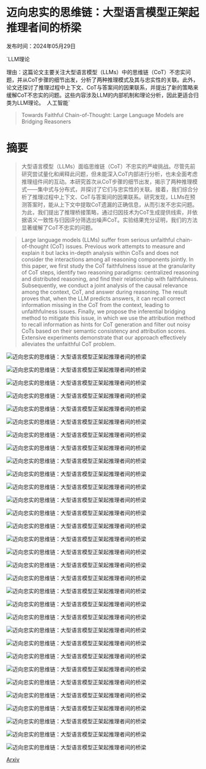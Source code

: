 # 迈向忠实的思维链：大型语言模型正架起推理者间的桥梁

发布时间：2024年05月29日

`LLM理论

理由：这篇论文主要关注大型语言模型（LLMs）中的思维链（CoT）不忠实问题，并从CoT步骤的细节出发，分析了两种推理模式及其与忠实性的关联。此外，论文还探讨了推理过程中上下文、CoT与答案间的因果联系，并提出了新的策略来缓解CoT不忠实的问题。这些内容涉及LLM的内部机制和理论分析，因此更适合归类为LLM理论。` `人工智能`

> Towards Faithful Chain-of-Thought: Large Language Models are Bridging Reasoners

# 摘要

> 大型语言模型（LLMs）面临思维链（CoT）不忠实的严峻挑战。尽管先前研究尝试量化和阐释此问题，但未能深入CoT内部进行分析，也未全面考虑推理组件间的互动。本研究首次从CoT步骤的细节出发，揭示了两种推理模式——集中式与分布式，并探讨了它们与忠实性的关联。接着，我们综合分析了推理过程中上下文、CoT与答案间的因果联系。研究发现，LLMs在预测答案时，能从上下文中提取CoT遗漏的正确信息，从而引发不忠实问题。为此，我们提出了推理桥接策略，通过归因技术为CoT生成提供线索，并依据语义一致性与归因评分筛选出噪声CoT。实验结果充分证明，我们的方法显著缓解了CoT不忠实的问题。

> Large language models (LLMs) suffer from serious unfaithful chain-of-thought (CoT) issues. Previous work attempts to measure and explain it but lacks in-depth analysis within CoTs and does not consider the interactions among all reasoning components jointly. In this paper, we first study the CoT faithfulness issue at the granularity of CoT steps, identify two reasoning paradigms: centralized reasoning and distributed reasoning, and find their relationship with faithfulness. Subsequently, we conduct a joint analysis of the causal relevance among the context, CoT, and answer during reasoning. The result proves that, when the LLM predicts answers, it can recall correct information missing in the CoT from the context, leading to unfaithfulness issues. Finally, we propose the inferential bridging method to mitigate this issue, in which we use the attribution method to recall information as hints for CoT generation and filter out noisy CoTs based on their semantic consistency and attribution scores. Extensive experiments demonstrate that our approach effectively alleviates the unfaithful CoT problem.

![迈向忠实的思维链：大型语言模型正架起推理者间的桥梁](../../../paper_images/2405.18915/x1.png)

![迈向忠实的思维链：大型语言模型正架起推理者间的桥梁](../../../paper_images/2405.18915/x2.png)

![迈向忠实的思维链：大型语言模型正架起推理者间的桥梁](../../../paper_images/2405.18915/x3.png)

![迈向忠实的思维链：大型语言模型正架起推理者间的桥梁](../../../paper_images/2405.18915/x4.png)

![迈向忠实的思维链：大型语言模型正架起推理者间的桥梁](../../../paper_images/2405.18915/x5.png)

![迈向忠实的思维链：大型语言模型正架起推理者间的桥梁](../../../paper_images/2405.18915/x6.png)

![迈向忠实的思维链：大型语言模型正架起推理者间的桥梁](../../../paper_images/2405.18915/x7.png)

![迈向忠实的思维链：大型语言模型正架起推理者间的桥梁](../../../paper_images/2405.18915/x8.png)

![迈向忠实的思维链：大型语言模型正架起推理者间的桥梁](../../../paper_images/2405.18915/x9.png)

![迈向忠实的思维链：大型语言模型正架起推理者间的桥梁](../../../paper_images/2405.18915/x10.png)

![迈向忠实的思维链：大型语言模型正架起推理者间的桥梁](../../../paper_images/2405.18915/x11.png)

![迈向忠实的思维链：大型语言模型正架起推理者间的桥梁](../../../paper_images/2405.18915/x12.png)

![迈向忠实的思维链：大型语言模型正架起推理者间的桥梁](../../../paper_images/2405.18915/x13.png)

![迈向忠实的思维链：大型语言模型正架起推理者间的桥梁](../../../paper_images/2405.18915/x14.png)

![迈向忠实的思维链：大型语言模型正架起推理者间的桥梁](../../../paper_images/2405.18915/x15.png)

![迈向忠实的思维链：大型语言模型正架起推理者间的桥梁](../../../paper_images/2405.18915/x16.png)

![迈向忠实的思维链：大型语言模型正架起推理者间的桥梁](../../../paper_images/2405.18915/x17.png)

![迈向忠实的思维链：大型语言模型正架起推理者间的桥梁](../../../paper_images/2405.18915/x18.png)

![迈向忠实的思维链：大型语言模型正架起推理者间的桥梁](../../../paper_images/2405.18915/x19.png)

![迈向忠实的思维链：大型语言模型正架起推理者间的桥梁](../../../paper_images/2405.18915/x20.png)

![迈向忠实的思维链：大型语言模型正架起推理者间的桥梁](../../../paper_images/2405.18915/x21.png)

![迈向忠实的思维链：大型语言模型正架起推理者间的桥梁](../../../paper_images/2405.18915/x22.png)

![迈向忠实的思维链：大型语言模型正架起推理者间的桥梁](../../../paper_images/2405.18915/x23.png)

![迈向忠实的思维链：大型语言模型正架起推理者间的桥梁](../../../paper_images/2405.18915/x24.png)

![迈向忠实的思维链：大型语言模型正架起推理者间的桥梁](../../../paper_images/2405.18915/x25.png)

![迈向忠实的思维链：大型语言模型正架起推理者间的桥梁](../../../paper_images/2405.18915/x26.png)

![迈向忠实的思维链：大型语言模型正架起推理者间的桥梁](../../../paper_images/2405.18915/x27.png)

![迈向忠实的思维链：大型语言模型正架起推理者间的桥梁](../../../paper_images/2405.18915/x28.png)

![迈向忠实的思维链：大型语言模型正架起推理者间的桥梁](../../../paper_images/2405.18915/x30.png)

![迈向忠实的思维链：大型语言模型正架起推理者间的桥梁](../../../paper_images/2405.18915/x31.png)

![迈向忠实的思维链：大型语言模型正架起推理者间的桥梁](../../../paper_images/2405.18915/x32.png)

[Arxiv](https://arxiv.org/abs/2405.18915)